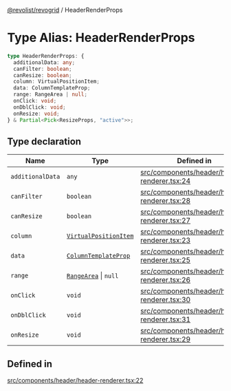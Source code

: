 [@revolist/revogrid](README.md) / HeaderRenderProps

# Type Alias: HeaderRenderProps

```ts
type HeaderRenderProps: {
  additionalData: any;
  canFilter: boolean;
  canResize: boolean;
  column: VirtualPositionItem;
  data: ColumnTemplateProp;
  range: RangeArea | null;
  onClick: void;
  onDblClick: void;
  onResize: void;
} & Partial<Pick<ResizeProps, "active">>;
```

## Type declaration

| Name | Type | Defined in |
| ------ | ------ | ------ |
| `additionalData` | `any` | [src/components/header/header-renderer.tsx:24](https://github.com/revolist/revogrid/blob/ec98f5e49749ad8581a7f9ebef8e2f6167a106af/src/components/header/header-renderer.tsx#L24) |
| `canFilter` | `boolean` | [src/components/header/header-renderer.tsx:28](https://github.com/revolist/revogrid/blob/ec98f5e49749ad8581a7f9ebef8e2f6167a106af/src/components/header/header-renderer.tsx#L28) |
| `canResize` | `boolean` | [src/components/header/header-renderer.tsx:27](https://github.com/revolist/revogrid/blob/ec98f5e49749ad8581a7f9ebef8e2f6167a106af/src/components/header/header-renderer.tsx#L27) |
| `column` | [`VirtualPositionItem`](Interface.VirtualPositionItem.md) | [src/components/header/header-renderer.tsx:23](https://github.com/revolist/revogrid/blob/ec98f5e49749ad8581a7f9ebef8e2f6167a106af/src/components/header/header-renderer.tsx#L23) |
| `data` | [`ColumnTemplateProp`](Interface.ColumnTemplateProp.md) | [src/components/header/header-renderer.tsx:25](https://github.com/revolist/revogrid/blob/ec98f5e49749ad8581a7f9ebef8e2f6167a106af/src/components/header/header-renderer.tsx#L25) |
| `range` | [`RangeArea`](TypeAlias.RangeArea.md) \| `null` | [src/components/header/header-renderer.tsx:26](https://github.com/revolist/revogrid/blob/ec98f5e49749ad8581a7f9ebef8e2f6167a106af/src/components/header/header-renderer.tsx#L26) |
| `onClick` | `void` | [src/components/header/header-renderer.tsx:30](https://github.com/revolist/revogrid/blob/ec98f5e49749ad8581a7f9ebef8e2f6167a106af/src/components/header/header-renderer.tsx#L30) |
| `onDblClick` | `void` | [src/components/header/header-renderer.tsx:31](https://github.com/revolist/revogrid/blob/ec98f5e49749ad8581a7f9ebef8e2f6167a106af/src/components/header/header-renderer.tsx#L31) |
| `onResize` | `void` | [src/components/header/header-renderer.tsx:29](https://github.com/revolist/revogrid/blob/ec98f5e49749ad8581a7f9ebef8e2f6167a106af/src/components/header/header-renderer.tsx#L29) |

## Defined in

[src/components/header/header-renderer.tsx:22](https://github.com/revolist/revogrid/blob/ec98f5e49749ad8581a7f9ebef8e2f6167a106af/src/components/header/header-renderer.tsx#L22)
